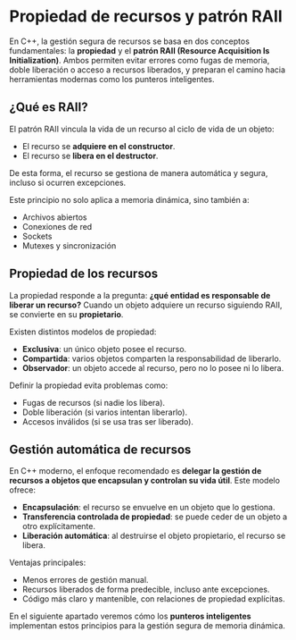 # Propiedad de recursos y patrón RAII

En C++, la gestión segura de recursos se basa en dos conceptos fundamentales: la **propiedad** y el **patrón RAII (Resource Acquisition Is Initialization)**.
Ambos permiten evitar errores como fugas de memoria, doble liberación o acceso a recursos liberados, y preparan el camino hacia herramientas modernas como los punteros inteligentes.

## ¿Qué es RAII?

El patrón RAII vincula la vida de un recurso al ciclo de vida de un objeto:

* El recurso se **adquiere en el constructor**.
* El recurso se **libera en el destructor**.

De esta forma, el recurso se gestiona de manera automática y segura, incluso si ocurren excepciones.

Este principio no solo aplica a memoria dinámica, sino también a:

* Archivos abiertos
* Conexiones de red
* Sockets
* Mutexes y sincronización

## Propiedad de los recursos

La propiedad responde a la pregunta: **¿qué entidad es responsable de liberar un recurso?**
Cuando un objeto adquiere un recurso siguiendo RAII, se convierte en su **propietario**.

Existen distintos modelos de propiedad:

* **Exclusiva**: un único objeto posee el recurso.
* **Compartida**: varios objetos comparten la responsabilidad de liberarlo.
* **Observador**: un objeto accede al recurso, pero no lo posee ni lo libera.

Definir la propiedad evita problemas como:

* Fugas de recursos (si nadie los libera).
* Doble liberación (si varios intentan liberarlo).
* Accesos inválidos (si se usa tras ser liberado).

## Gestión automática de recursos

En C++ moderno, el enfoque recomendado es **delegar la gestión de recursos a objetos que encapsulan y controlan su vida útil**.
Este modelo ofrece:

* **Encapsulación**: el recurso se envuelve en un objeto que lo gestiona.
* **Transferencia controlada de propiedad**: se puede ceder de un objeto a otro explícitamente.
* **Liberación automática**: al destruirse el objeto propietario, el recurso se libera.

Ventajas principales:

* Menos errores de gestión manual.
* Recursos liberados de forma predecible, incluso ante excepciones.
* Código más claro y mantenible, con relaciones de propiedad explícitas.

En el siguiente apartado veremos cómo los **punteros inteligentes** implementan estos principios para la gestión segura de memoria dinámica.
